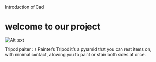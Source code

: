 Introduction of Cad
# welcome to our project

![Alt text](Cad/cad.jpg)

Tripod paiter : a Painter’s Tripod it’s a pyramid that you can rest items on, with minimal contact, allowing you to paint or stain both sides at once.